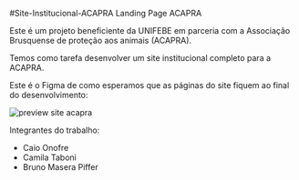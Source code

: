 #Site-Institucional-ACAPRA
Landing Page ACAPRA

Este é um projeto beneficiente da UNIFEBE em parceria com a Associação Brusquense de proteção aos animais (ACAPRA).

Temos como tarefa desenvolver um site institucional completo para a ACAPRA.

Este é o Figma de como esperamos que as páginas do site fiquem ao final do desenvolvimento:

![preview site acapra](https://github.com/user-attachments/assets/e7ee5cbc-b8cd-49be-a2b1-26a8b034ceb0)

Integrantes do trabalho:
- Caio Onofre
- Camila Taboni
- Bruno Masera Piffer
